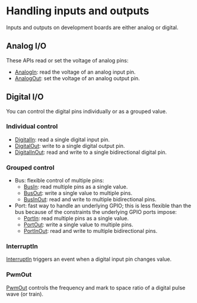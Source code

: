 # Handling inputs and outputs

Inputs and outputs on development boards are either analog or digital.

## Analog I/O

These APIs read or set the voltage of analog pins:

* [AnalogIn](AnalogIn.md): read the voltage of an analog input pin.
* [AnalogOut](AnalogOut.md): set the voltage of an analog output pin.

## Digital I/O

You can control the digital pins individually or as a grouped value.

### Individual control

* [DigitalIn](DigitalIn.md): read a single digital input pin.
* [DigitalOut](DigitalOut.md): write to a single digital output pin.
* [DigitalInOut](DigitalInOut.md): read and write to a single bidirectional digital pin.

### Grouped control

* Bus: flexible control of multiple pins:
	* [BusIn](BusIn.md): read multiple pins as a single value.
	* [BusOut](BusOut.md): write a single value to multiple pins.
	* [BusInOut](BusInOut.md): read and write to multiple bidirectional pins.
* Port: fast way to handle an underlying GPIO; this is less flexible than the bus because of the constraints the underlying GPIO ports impose:
	* [PortIn](PortIn.md): read multiple pins as a single value.
	* [PortOut](PortOut.md): write a single value to multiple pins.
	* [PortInOut](PortInOut.md): read and write to multiple bidirectional pins.

### InterruptIn

[InterruptIn](InterruptIn.md) triggers an event when a digital input pin changes value.

### PwmOut

[PwmOut](PwmOut.md) controls the frequency and mark to space ratio of a digital pulse wave (or train).
